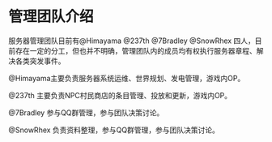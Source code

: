 # 管理团队介绍

服务器管理团队目前有@Himayama @237th @7Bradley @SnowRhex 四人，目前存在一定的分工，但也并不明确，管理团队内的成员均有权执行服务器章程、解决各类突发事件。

@Himayama主要负责服务器系统运维、世界规划、发电管理，游戏内OP。

@237th 主要负责NPC村民商店的条目管理、投放和更新，游戏内OP。

@7Bradley 参与QQ群管理，参与团队决策讨论。	

@SnowRhex 负责资料整理，参与QQ群管理，参与团队决策讨论。

